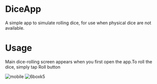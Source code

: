 # DiceApp
A simple app to simulate rolling dice, for use when physical dice are not available.

# Usage 
Main dice-rolling screen appears when you first open the app.To roll the dice, simply tap Roll button

![mobile](https://user-images.githubusercontent.com/46606790/162114915-8cb288d2-5877-47f1-81b1-1b877d0ad2d0.gif)
![6boxk5](https://user-images.githubusercontent.com/46606790/162114573-62ebaf54-3dfa-47c4-8e5c-27d048136724.gif) 
